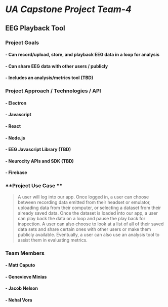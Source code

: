 # *UA Capstone Project Team-4*

## **EEG Playback Tool**

### **Project Goals**
#### - Can record/upload, store, and playback EEG data in a loop for analysis
#### - Can share EEG data with other users / publicly
#### - Includes an analysis/metrics tool (TBD)

### **Project Approach / Technologies / API**
#### - Electron
#### - Javascript 
#### - React
#### - Node.js
#### - EEG Javascript Library (TBD)
#### - Neurocity APIs and SDK (TBD)
#### - Firebase

### **Project Use Case **
> A user will log into our app. Once logged in, a user can choose between recording data emitted from their headset or emulator, uploading data from their computer, or selecting a dataset from their already saved data. Once the dataset is loaded into our app, a user can play back the data on a loop and pause the play back for inspection. A user can also choose to look at a list of all of their saved data sets and share certain ones with other users or make them publicly available. Eventually, a user can also use an analysis tool to assist them in evaluating metrics.

### **Team Members** 
#### - Matt Caputo 
#### - Genevieve Minias 
#### - Jacob Nelson 
#### - Nehal Vora 
